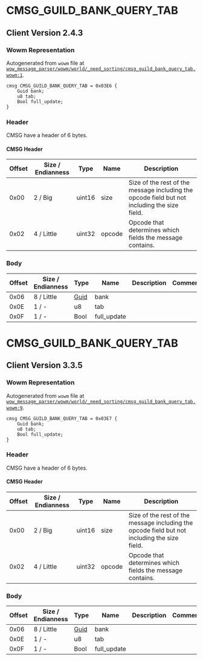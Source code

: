 # CMSG_GUILD_BANK_QUERY_TAB

## Client Version 2.4.3

### Wowm Representation

Autogenerated from `wowm` file at [`wow_message_parser/wowm/world/_need_sorting/cmsg_guild_bank_query_tab.wowm:1`](https://github.com/gtker/wow_messages/tree/main/wow_message_parser/wowm/world/_need_sorting/cmsg_guild_bank_query_tab.wowm#L1).
```rust,ignore
cmsg CMSG_GUILD_BANK_QUERY_TAB = 0x03E6 {
    Guid bank;
    u8 tab;
    Bool full_update;
}
```
### Header

CMSG have a header of 6 bytes.

#### CMSG Header

| Offset | Size / Endianness | Type   | Name   | Description |
| ------ | ----------------- | ------ | ------ | ----------- |
| 0x00   | 2 / Big           | uint16 | size   | Size of the rest of the message including the opcode field but not including the size field.|
| 0x02   | 4 / Little        | uint32 | opcode | Opcode that determines which fields the message contains.|

### Body

| Offset | Size / Endianness | Type | Name | Description | Comment |
| ------ | ----------------- | ---- | ---- | ----------- | ------- |
| 0x06 | 8 / Little | [Guid](../spec/packed-guid.md) | bank |  |  |
| 0x0E | 1 / - | u8 | tab |  |  |
| 0x0F | 1 / - | Bool | full_update |  |  |

# CMSG_GUILD_BANK_QUERY_TAB

## Client Version 3.3.5

### Wowm Representation

Autogenerated from `wowm` file at [`wow_message_parser/wowm/world/_need_sorting/cmsg_guild_bank_query_tab.wowm:9`](https://github.com/gtker/wow_messages/tree/main/wow_message_parser/wowm/world/_need_sorting/cmsg_guild_bank_query_tab.wowm#L9).
```rust,ignore
cmsg CMSG_GUILD_BANK_QUERY_TAB = 0x03E7 {
    Guid bank;
    u8 tab;
    Bool full_update;
}
```
### Header

CMSG have a header of 6 bytes.

#### CMSG Header

| Offset | Size / Endianness | Type   | Name   | Description |
| ------ | ----------------- | ------ | ------ | ----------- |
| 0x00   | 2 / Big           | uint16 | size   | Size of the rest of the message including the opcode field but not including the size field.|
| 0x02   | 4 / Little        | uint32 | opcode | Opcode that determines which fields the message contains.|

### Body

| Offset | Size / Endianness | Type | Name | Description | Comment |
| ------ | ----------------- | ---- | ---- | ----------- | ------- |
| 0x06 | 8 / Little | [Guid](../spec/packed-guid.md) | bank |  |  |
| 0x0E | 1 / - | u8 | tab |  |  |
| 0x0F | 1 / - | Bool | full_update |  |  |

